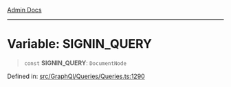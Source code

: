 [Admin Docs](/)

---

# Variable: SIGNIN_QUERY

> `const` **SIGNIN_QUERY**: `DocumentNode`

Defined in: [src/GraphQl/Queries/Queries.ts:1290](https://github.com/PalisadoesFoundation/talawa-admin/blob/main/src/GraphQl/Queries/Queries.ts#L1290)

